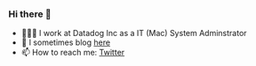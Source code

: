 ### Hi there 👋

- 🧑🏻‍💻 I work at Datadog Inc as a IT (Mac) System Adminstrator
- 💬 I sometimes blog [here](https://meleia.net)
- 📫 How to reach me: [Twitter](twitter.com/psm)

<!--
**psaintemarie/psaintemarie** is a ✨ _special_ ✨ repository because its `README.md` (this file) appears on your GitHub profile.

Here are some ideas to get you started:

- 🔭 I’m currently working on ...
- 🌱 I’m currently learning ...
- 👯 I’m looking to collaborate on ...
- 🤔 I’m looking for help with ...
- 💬 Ask me about ...
- 📫 How to reach me: ...
- 😄 Pronouns: ...
- ⚡ Fun fact: ...
-->
